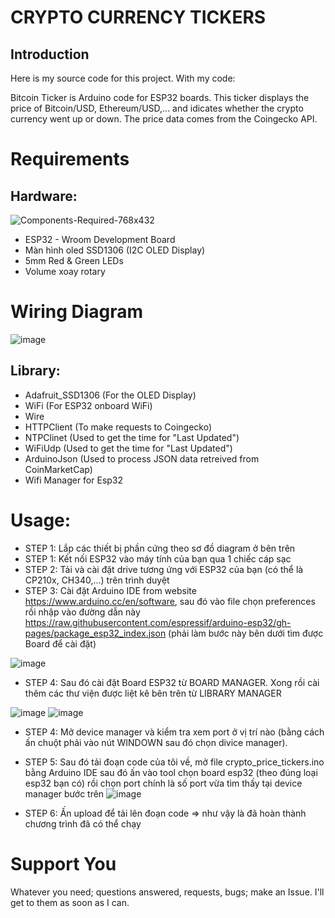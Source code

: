 # CRYPTO CURRENCY TICKERS

## Introduction

Here is my source code for this project. With my code:
<p>
Bitcoin Ticker is Arduino code for ESP32 boards. This ticker displays the price of Bitcoin/USD, Ethereum/USD,... and idicates whether the crypto currency went up or down. The price data comes from the Coingecko API.

# Requirements
## Hardware:

![Components-Required-768x432](https://github.com/user-attachments/assets/e9a152f1-a4ec-4885-b548-0d71d6c21139)


 - ESP32 - Wroom Development Board
 - Màn hình oled SSD1306 (I2C OLED Display)
 - 5mm Red & Green LEDs
 - Volume xoay rotary
   
# Wiring Diagram

![image](https://github.com/user-attachments/assets/4b20a8dd-c46c-48e2-bfa2-429b2fef8cb2)

## Library:
 - Adafruit_SSD1306 (For the OLED Display)
 - WiFi (For ESP32 onboard WiFi)
 - Wire
 - HTTPClient (To make requests to Coingecko)
 - NTPClinet (Used to get the time for "Last Updated")
 - WiFiUdp (Used to get the time for "Last Updated")
 - ArduinoJson (Used to process JSON data retreived from CoinMarketCap)
 - Wifi Manager for Esp32

# Usage:
 - STEP 1: Lắp các thiết bị phần cứng theo sơ đồ diagram ở bên trên
 - STEP 1: Kết nối ESP32 vào máy tính của bạn qua 1 chiếc cáp sạc
 - STEP 2: Tải và cài đặt drive tương ứng với ESP32 của bạn (có thể là CP210x, CH340,...) trên trình duyệt
 - STEP 3: Cài đặt Arduino IDE from website https://www.arduino.cc/en/software, sau đó vào file chọn preferences rồi nhập vào đường dẫn này https://raw.githubusercontent.com/espressif/arduino-esp32/gh-pages/package_esp32_index.json (phải làm bước này bên dưới tìm được Board để cài đặt)
   
 ![image](https://github.com/user-attachments/assets/a852d64a-83bf-484d-bc8f-e6a152f6a74f)

 - STEP 4: Sau đó cài đặt Board ESP32 từ BOARD MANAGER. Xong rồi cài thêm các thư viện được liệt kê bên trên từ LIBRARY MANAGER
   
![image](https://github.com/user-attachments/assets/15a506d2-a7bf-41f9-990d-bb82d9b5d6ce)
![image](https://github.com/user-attachments/assets/f61d31a9-ab18-4601-a67f-a017a1f02ea9)

 - STEP 4: Mở device manager và kiểm tra xem port ở vị trí nào (bằng cách ấn chuột phải vào nút WINDOWN sau đó chọn divice manager).
 
 - STEP 5: Sau đó tải đoạn code của tôi về, mở file crypto_price_tickers.ino bằng Arduino IDE sau đó ấn vào tool chọn board esp32 (theo đúng loại esp32 bạn có) rồi chọn port chính là số port vừa tìm thấy tại device manager bước trên
![image](https://github.com/user-attachments/assets/8a6d7973-965d-4585-bedd-feac6ca38df8)

 - STEP 6: Ấn upload để tải lên đoạn code => như vậy là đã hoàn thành chương trình đã có thể chạy
# Support You
Whatever you need; questions answered, requests, bugs; make an Issue. I'll get to them as soon as I can.

